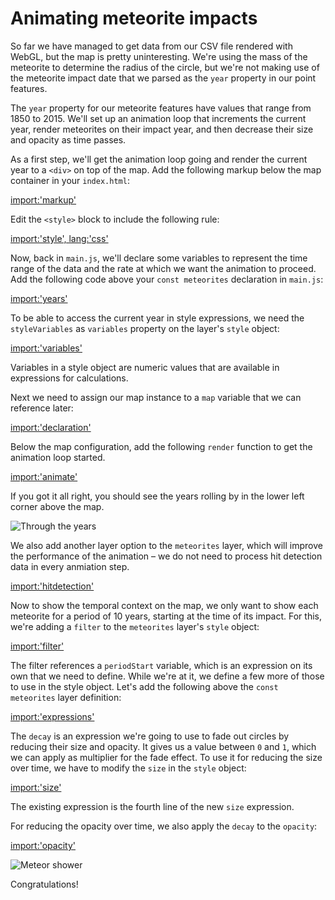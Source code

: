 # Animating meteorite impacts

So far we have managed to get data from our CSV file rendered with WebGL, but the map is pretty uninteresting.  We're using the mass of the meteorite to determine the radius of the circle, but we're not making use of the meteorite impact date that we parsed as the `year` property in our point features.

The `year` property for our meteorite features have values that range from 1850 to 2015.  We'll set up an animation loop that increments the current year, render meteorites on their impact year, and then decrease their size and opacity as time passes.

As a first step, we'll get the animation loop going and render the current year to a `<div>` on top of the map.  Add the following markup below the map container in your `index.html`:

[import:'markup'](../../../src/en/examples/webgl/animated.html)

Edit the `<style>` block to include the following rule:

[import:'style', lang:'css'](../../../src/en/examples/webgl/animated.html)

Now, back in `main.js`, we'll declare some variables to represent the time range of the data and the rate at which we want the animation to proceed.  Add the following code above your `const meteorites` declaration in `main.js`:

[import:'years'](../../../src/en/examples/webgl/animated.js)

To be able to access the current year in style expressions, we need the `styleVariables` as `variables` property on the layer's `style` object:

[import:'variables'](../../../src/en/examples/webgl/animated.js)

Variables in a style object are numeric values that are available in expressions for calculations.

Next we need to assign our map instance to a `map` variable that we can reference later:

[import:'declaration'](../../../src/en/examples/webgl/animated.js)

Below the map configuration, add the following `render` function to get the animation loop started.

[import:'animate'](../../../src/en/examples/webgl/animated.js)

If you got it all right, you should see the years rolling by in the lower left corner above the map.

![Through the years](years.gif)

We also add another layer option to the `meteorites` layer, which will improve the performance of the animation – we do not need to process hit detection data in every anmiation step.

[import:'hitdetection'](../../../src/en/examples/webgl/animated.js)

Now to show the temporal context on the map, we only want to show each meteorite for a period of 10 years, starting at the time of its impact. For this, we're adding a `filter` to the `meteorites` layer's `style` object:

[import:'filter'](../../../src/en/examples/webgl/animated.js)

The filter references a `periodStart` variable, which is an expression on its own that we need to define. While we're at it, we define a few more of those to use in the style object. Let's add the following above the `const meteorites` layer definition:

[import:'expressions'](../../../src/en/examples/webgl/animated.js)

The `decay` is an expression we're going to use to fade out circles by reducing their size and opacity. It gives us a value between `0` and `1`, which we can apply as multiplier for the fade effect. To use it for reducing the size over time, we have to modify the `size` in the `style` object:

[import:'size'](../../../src/en/examples/webgl/animated.js)

The existing expression is the fourth line of the new `size` expression.

For reducing the opacity over time, we also apply the `decay` to the `opacity`:

[import:'opacity'](../../../src/en/examples/webgl/animated.js)

![Meteor shower](shower.gif)

Congratulations!
